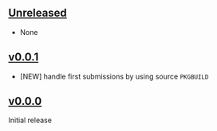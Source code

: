 ## [Unreleased](https://github.com/pbrisbin/aur-release/compare/v0.0.1...master)

- None

## [v0.0.1](https://github.com/pbrisbin/aur-release/compare/v0.0.0...v0.0.1)

- [NEW] handle first submissions by using source `PKGBUILD`

## [v0.0.0](https://github.com/pbrisbin/aur-release/tree/v0.0.0)

Initial release
